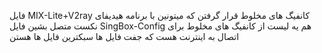فایل MIX-Lite+V2ray کانفیگ های مخلوط قرار گرفتن که میتونین با برنامه هیدیفای نکست متصل بشین
فایل SingBox-Config هم یه لیست از کانفیگ های مخلوط برای اتصال به اینترنت هست که جفت فایل ها سبکترین فایل ها هستن
